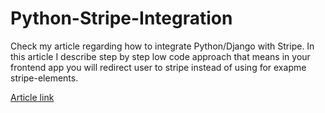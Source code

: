 # Python-Stripe-Integration

Check my article regarding how to integrate Python/Django with Stripe. In this article I describe step by step low code approach that means in your frontend app you will redirect user to stripe instead of using for exapme stripe-elements.


<a href="https://lukcode.com/blog/django-stripe-integration" target="_blank">Article link</a>
